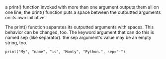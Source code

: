a print() function invoked with more than one argument outputs them all on one line;
the print() function puts a space between the outputted arguments on its own initiative.

The print() function separates its outputted arguments with spaces. This behavior can be changed, too.
The keyword argument that can do this is named sep (like separator). the sep argument's value may be an empty string, too.
<pre><code>print("My", "name", "is", "Monty", "Python.", sep="-")</pre></code>

